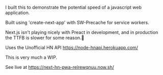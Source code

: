 I built this to demonstrate the potential speed of a javascript web application.

Built using 'create-next-app' with SW-Precache for service workers.

Next.js isn't playing nicely with Preact in development, and in production the TTFB is slower for some reason.🤷

Uses the Unofficial HN API
https://node-hnapi.herokuapp.com/

This is very much a WIP.

See live at https://next-hn-pwa-reirewqnuu.now.sh/
